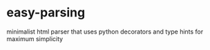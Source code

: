 # easy-parsing
minimalist html parser that uses python decorators and type hints for maximum simplicity 
